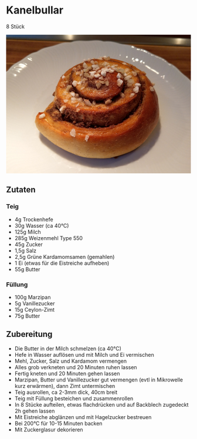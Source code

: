 # Kanelbullar
8 Stück

![Kanelbullar](../../pictures/Kanelbullar.jpg)

## Zutaten
### Teig
* 4g Trockenhefe
* 30g Wasser (ca 40°C)
* 125g Milch
* 285g Weizenmehl Type 550
* 45g Zucker
* 1,5g Salz
* 2,5g Grüne Kardamomsamen (gemahlen)
* 1 Ei (etwas für die Eistreiche aufheben)
* 55g Butter

### Füllung
* 100g Marzipan
* 5g Vanillezucker
* 15g Ceylon-Zimt
* 75g Butter

## Zubereitung
* Die Butter in der Milch schmelzen (ca 40°C)
* Hefe in Wasser auflösen und mit Milch und Ei vermischen
* Mehl, Zucker, Salz und Kardamom vermengen
* Alles grob verkneten und 20 Minuten ruhen lassen
* Fertig kneten und 20 Minuten gehen lassen
* Marzipan, Butter und Vanillezucker gut vermengen (evtl in Mikrowelle kurz erwärmen), dann Zimt untermischen
* Teig ausrollen, ca 2-3mm dick, 40cm breit
* Teig mit Füllung besteichen und zusammenrollen
* In 8 Stücke aufteilen, etwas flachdrücken und auf Backblech zugedeckt 2h gehen lassen
* Mit Eistreiche abglänzen und mit Hagelzucker bestreuen
* Bei 200°C für 10-15 Minuten backen
* Mit Zuckerglasur dekorieren
